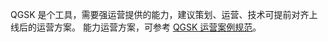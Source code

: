 QGSK 是个工具，需要强运营提供的能力，建议策划、运营、技术可提前对齐上线后的运营方案。
能力运营方案，可参考 [QGSK 运营案例规范](http://imgcache.tce.fsphere.cn/image/mc.qcloudimg.com/static/archive/fa19a59687dede70134512fc91f92464/Operation+Specification.xlsx)。
